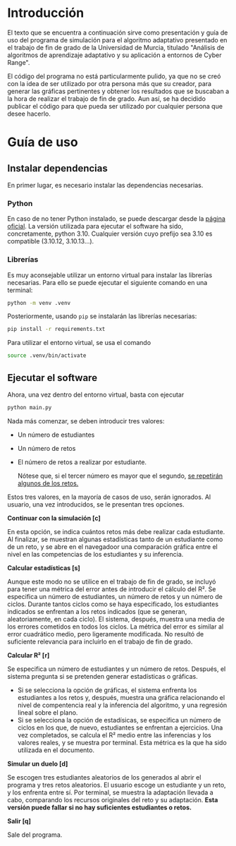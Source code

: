 # Introducción

El texto que se encuentra a continuación sirve como presentación y guía de uso del programa de simulación para el algoritmo adaptativo presentado en el trabajo de fin de grado de la Universidad de Murcia, titulado "Análisis de algoritmos de aprendizaje adaptativo y su aplicación a entornos de Cyber Range".

El código del programa no está particularmente pulido, ya que no se creó con la idea de ser utilizado por otra persona más que su creador, para generar las gráficas pertinentes y obtener los resultados que se buscaban a la hora de realizar el trabajo de fin de grado. Aun así, se ha decidido publicar el código para que pueda ser utilizado por cualquier persona que desee hacerlo.

# Guía de uso

## Instalar dependencias

En primer lugar, es necesario instalar las dependencias necesarias.

### Python

En caso de no tener Python instalado, se puede descargar desde la [página oficial](https://www.python.org/downloads/). La versión utilizada para ejecutar el software ha sido, concretamente, python 3.10. Cualquier versión cuyo prefijo sea 3.10 es compatible (3.10.12, 3.10.13...).

### Librerías

Es muy aconsejable utilizar un entorno virtual para instalar las librerías necesarias. Para ello se puede ejecutar el siguiente comando en una terminal:
```bash
python -m venv .venv
```

Posteriormente, usando ```pip``` se instalarán las librerías necesarias:
```bash
pip install -r requirements.txt
```

Para utilizar el entorno virtual, se usa el comando

```bash
source .venv/bin/activate
```

## Ejecutar el software

Ahora, una vez dentro del entorno virtual, basta con ejecutar
```bash
python main.py
```

Nada más comenzar, se deben introducir tres valores:

- Un número de estudiantes
- Un número de retos
- El número de retos a realizar por estudiante.

  Nótese que, si el tercer número es mayor que el segundo, [se repetirán algunos de los retos.](https://es.wikipedia.org/wiki/Principio_del_palomar)

Estos tres valores, en la mayoría de casos de uso, serán ignorados. Al usuario, una vez introducidos, se le presentan tres opciones.

**Continuar con la simulación \[c\]**

En esta opción, se indica cuántos retos más debe realizar cada estudiante. Al finalizar, se muestran algunas estadísticas tanto de un estudiante como de un reto, y se abre en el navegadoor una comparación gráfica entre el nivel en las competencias de los estudiantes y su inferencia.

**Calcular estadísticas \[s\]**

Aunque este modo no se utilice en el trabajo de fin de grado, se incluyó para tener una métrica del error antes de introducir el cálculo del R². Se especifica un número de estudiantes, un número de retos y un número de ciclos. Durante tantos ciclos como se haya especificado, los estudiantes indicados se enfrentan a los retos indicados (que se generan, aleatoriamente, en cada ciclo). El sistema, después, muestra una media de los errores cometidos en todos los ciclos. La métrica del error es similar al error cuadrático medio, pero ligeramente modificada. No resultó de suficiente relevancia para incluirlo en el trabajo de fin de grado.

**Calcular R² \[r\]** 

Se especifica un número de estudiantes y un número de retos. Después, el sistema pregunta si se pretenden generar estadísticas o gráficas.

- Si se selecciona la opción de gráficas, el sistema enfrenta los estudiantes a los retos y, después, muestra una gráfica relacionando el nivel de compentencia real y la inferencia del algoritmo, y una regresión lineal sobre el plano.
- Si se selecciona la opción de estadísicas, se especifica un número de ciclos en los que, de nuevo, estudiantes se enfrentan a ejercicios. Una vez completados, se calcula el R² medio entre las inferencias y los valores reales, y se muestra por terminal. Esta métrica es la que ha sido utilizada en el documento.

**Simular un duelo \[d\]**

Se escogen tres estudiantes aleatorios de los generados al abrir el programa y tres retos aleatorios. El usuario escoge un estudiante y un reto, y los enfrenta entre sí. Por terminal, se muestra la adaptación llevada a cabo, comparando los recursos originales del reto y su adaptación. **Esta versión puede fallar si no hay suficientes estudiantes o retos.**

**Salir \[q\]**

Sale del programa.
